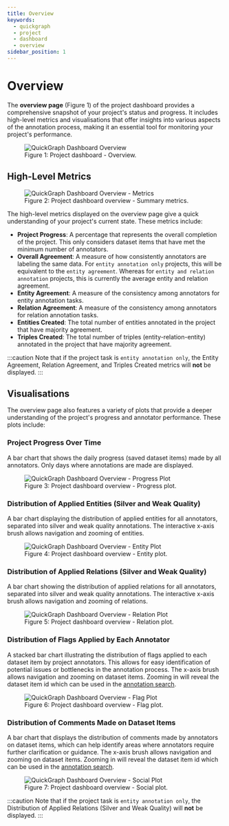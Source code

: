 ```yaml
---
title: Overview
keywords:
  - quickgraph
  - project
  - dashboard
  - overview
sidebar_position: 1
---
```


# Overview

The **overview page** (Figure 1) of the project dashboard provides a comprehensive snapshot of your project's status and progress. It includes high-level metrics and visualisations that offer insights into various aspects of the annotation process, making it an essential tool for monitoring your project's performance.

<figure style={{textAlign: "center"}}>
  <img
  src={require('../../../../static/img/interface/dashboard/dashboard_overview_v1.png').default}
  alt="QuickGraph Dashboard Overview"
  style={{height:"100%", border: "1px solid lightgrey"}}
  />
  <figcaption>Figure 1: Project dashboard - Overview.</figcaption>
</figure>

## High-Level Metrics

<figure style={{textAlign: "center"}}>
  <img
  src={require('../../../../static/img/interface/dashboard/dashboard_overview_metrics_v1.png').default}
  alt="QuickGraph Dashboard Overview - Metrics"
  style={{height:"100%"}}
  />
  <figcaption>Figure 2: Project dashboard overview - Summary metrics.</figcaption>
</figure>

The high-level metrics displayed on the overview page give a quick understanding of your project's current state. These metrics include:

- **Project Progress**: A percentage that represents the overall completion of the project. This only considers dataset items that have met the minimum number of annotators.
- **Overall Agreement**: A measure of how consistently annotators are labeling the same data. For `entity annotation only` projects, this will be equivalent to the `entity agreement`. Whereas for `entity and relation annotation` projects, this is currently the average entity and relation agreement.
- **Entity Agreement**: A measure of the consistency among annotators for entity annotation tasks.
- **Relation Agreement**: A measure of the consistency among annotators for relation annotation tasks.
- **Entities Created**: The total number of entities annotated in the project that have majority agreement.
- **Triples Created**: The total number of triples (entity-relation-entity) annotated in the project that have majority agreement.

:::caution
Note that if the project task is `entity annotation only`, the Entity Agreement, Relation Agreement, and Triples Created metrics will **not** be displayed.
:::

<!-- :::info
See the guide [calculating agreement]() for more information on how QuickGraph computes agreement.
::: -->

<!-- See the guide [understanding annotation quality](/guides/annotation-quality) to find out more about entity qualities. -->

## Visualisations

The overview page also features a variety of plots that provide a deeper understanding of the project's progress and annotator performance. These plots include:

### Project Progress Over Time

A bar chart that shows the daily progress (saved dataset items) made by all annotators. Only days where annotations are made are displayed.

<figure style={{textAlign: "center"}}>
  <img
  src={require('../../../../static/img/interface/dashboard/dashboard_overview_progress_plot_v1.png').default}
  alt="QuickGraph Dashboard Overview - Progress Plot"
  style={{height:"100%"}}
  />
  <figcaption>Figure 3: Project dashboard overview - Progress plot.</figcaption>
</figure>

### Distribution of Applied Entities (Silver and Weak Quality)

A bar chart displaying the distribution of applied entities for all annotators, separated into silver and weak quality annotations. The interactive x-axis brush allows navigation and zooming of entities.

<figure style={{textAlign: "center"}}>
  <img
  src={require('../../../../static/img/interface/dashboard/dashboard_overview_entity_plot_v1.png').default}
  alt="QuickGraph Dashboard Overview - Entity Plot"
  style={{height:"100%"}}
  />
  <figcaption>Figure 4: Project dashboard overview - Entity plot.</figcaption>
</figure>

### Distribution of Applied Relations (Silver and Weak Quality)

A bar chart showing the distribution of applied relations for all annotators, separated into silver and weak quality annotations. The interactive x-axis brush allows navigation and zooming of relations.

<figure style={{textAlign: "center"}}>
  <img
  src={require('../../../../static/img/interface/dashboard/dashboard_overview_relation_plot_v1.png').default}
  alt="QuickGraph Dashboard Overview - Relation Plot"
  style={{height:"100%"}}
  />
  <figcaption>Figure 5: Project dashboard overview - Relation plot.</figcaption>
</figure>

<!-- ### Top 25 Triple Structures Applied

A horizontal bar chart showcasing the 25 most frequently applied triple structures in the project. -->

### Distribution of Flags Applied by Each Annotator

A stacked bar chart illustrating the distribution of flags applied to each dataset item by project annotators. This allows for easy identification of potential issues or bottlenecks in the annotation process. The x-axis brush allows navigation and zooming on dataset items. Zooming in will reveal the dataset item id which can be used in the [annotation search](../annotation-view).

<figure style={{textAlign: "center"}}>
  <img
  src={require('../../../../static/img/interface/dashboard/dashboard_overview_flag_plot_v1.png').default}
  alt="QuickGraph Dashboard Overview - Flag Plot"
  style={{height:"100%"}}
  />
  <figcaption>Figure 6: Project dashboard overview - Flag plot.</figcaption>
</figure>

### Distribution of Comments Made on Dataset Items

A bar chart that displays the distribution of comments made by annotators on dataset items, which can help identify areas where annotators require further clarification or guidance. The x-axis brush allows navigation and zooming on dataset items. Zooming in will reveal the dataset item id which can be used in the [annotation search](../annotation-view).

<figure style={{textAlign: "center"}}>
  <img
  src={require('../../../../static/img/interface/dashboard/dashboard_overview_social_plot_v1.png').default}
  alt="QuickGraph Dashboard Overview - Social Plot"
  style={{height:"100%"}}
  />
  <figcaption>Figure 7: Project dashboard overview - Social plot.</figcaption>
</figure>

<!-- - Shows the top 10 triple types annotated in `(s, o, r)` format where s - subject (_source_), o - object (_target_), r - relation. For weak triples (a result of relation propagation) a prefix of `W` will be shown to distinguish it from silver triples. This is an aggregation across all annotators. -->

:::caution
Note that if the project task is `entity annotation only`, the Distribution of Applied Relations (Silver and Weak Quality) will **not** be displayed.
:::
